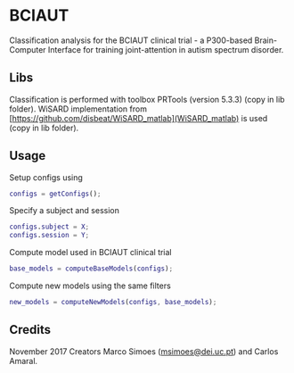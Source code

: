 # BCIAUT
Classification analysis for the BCIAUT clinical trial - a P300-based Brain-Computer Interface for training joint-attention in autism spectrum disorder.

## Libs
Classification is performed with toolbox PRTools (version 5.3.3) (copy in lib folder).
WiSARD implementation from [https://github.com/disbeat/WiSARD_matlab](WiSARD_matlab) is used (copy in lib folder).


## Usage

Setup configs using 
```matlab
configs = getConfigs();
````

Specify a subject and session
```matlab
configs.subject = X;
configs.session = Y;
````

Compute model used in BCIAUT clinical trial
```matlab
base_models = computeBaseModels(configs);
````


Compute new models using the same filters
```matlab
new_models = computeNewModels(configs, base_models);
````


## Credits

November 2017
Creators Marco Simoes (msimoes@dei.uc.pt) and Carlos Amaral.





